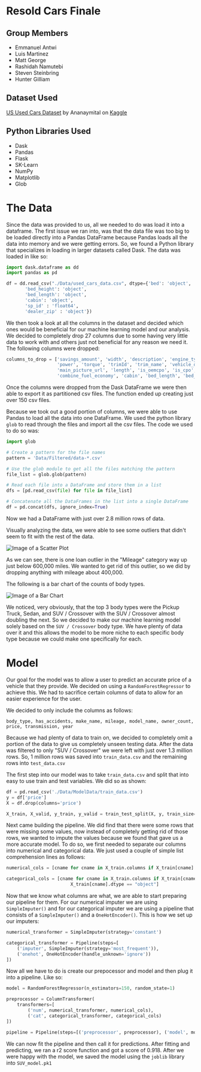 # Resold Cars Finale

## Group Members
- Emmanuel Antwi
- Luis Martinez
- Matt George
- Rashidah Namutebi
- Steven Steinbring
- Hunter Gilliam


## Dataset Used
[US Used Cars Dataset](https://www.kaggle.com/datasets/ananaymital/us-used-cars-dataset) by Ananaymital on [Kaggle](kaggle.com)

## Python Libraries Used
- Dask
- Pandas
- Flask
- SK-Learn
- NumPy
- Matplotlib
- Glob

# The Data
Since the data was provided to us, all we needed to do was load it into a dataframe. The first issue we ran into, was that the data file was
too big to be loaded directly into a Pandas DataFrame because Pandas loads all the data into memory and we were getting errors. So, we found
a Python library that specializes in loading in larger datasets called Dask. The data was loaded in like so:

```python
import dask.dataframe as dd
import pandas as pd

df = dd.read_csv("./Data/used_cars_data.csv", dtype={'bed': 'object',
       'bed_height': 'object',
       'bed_length': 'object',
       'cabin': 'object',
       'sp_id' : 'float64',
       'dealer_zip' : 'object'})
```

We then took a look at all the columns in the dataset and decided which ones would be beneficial for our machine learning model and our
analysis. We decided to completely drop 27 columns due to some having very little data to work with and others just not beneficial for any
reason we need it. The following columns were dropped:

```python
columns_to_drop = ['savings_amount', 'width', 'description', 'engine_type', 'sp_id', 'listing_id',
                   'power', 'torque', 'trimId', 'trim_name', 'vehicle_damage_category', 'major_options', 
                   'main_picture_url', 'length', 'is_oemcpo', 'is_cpo', 'is_certified', 'height', 'front_legroom', 'fleet', 
                   'combine_fuel_economy', 'cabin', 'bed_length', 'bed_height', 'bed', 'back_legroom', 'wheelbase']
```

Once the columns were dropped from the Dask DataFrame we were then able to export it as partitioned csv files. The function ended up creating
just over 150 csv files.

Because we took out a good portion of columns, we were able to use Pandas to load all the data into one DataFrame. We used the python library
```glob``` to read through the files and import all the csv files. The code we used to do so was:

```python
import glob

# Create a pattern for the file names
pattern = 'Data/Filtered/data-*.csv'

# Use the glob module to get all the files matching the pattern
file_list = glob.glob(pattern)

# Read each file into a DataFrame and store them in a list
dfs = [pd.read_csv(file) for file in file_list]

# Concatenate all the DataFrames in the list into a single DataFrame
df = pd.concat(dfs, ignore_index=True)
```

Now we had a DataFrame with just over 2.8 million rows of data.

Visually analyzing the data, we were able to see some outliers that didn't seem to fit with the rest of the data.

![Image of a Scatter Plot](images/ScatterPlot.png)

As we can see, there is one loan outlier in the "Mileage" category way up just below 600,000 miles. We wanted to get rid of this outlier,
so we did by dropping anything with mileage about 400,000.

The following is a bar chart of the counts of body types.

![Image of a Bar Chart](images/BarChart.png)

We noticed, very obviously, that the top 3 body types were the Pickup Truck, Sedan, and SUV / Crossover with the SUV / Crossover almost doubling
the next. So we decided to make our machine learning model solely based on the ```SUV / Crossover``` body type. We have plenty of data over it
and this allows the model to be more niche to each specific body type because we could make one specifically for each.

# Model
Our goal for the model was to allow a user to predict an accurate price of a vehicle that they provide. We decided on using a ```RandomForestRegressor```
to achieve this. We had to sacrifice certain columns of data to allow for an easier experience for the user. 

We decided to only include the columns as follows:

```
body_type, has_accidents, make_name, mileage, model_name, owner_count, price, transmission, year
```

Because we had plenty of data to train on, we decided to completely omit a portion of the data to give us completely unseen testing data.
After the data was filtered to only "SUV / Crossover" we were left with just over 1.3 million rows. So, 1 million rows was saved into ```train_data.csv```
and the remaining rows into ```test_data.csv```

The first step into our model was to take ```train_data.csv``` and split that into easy to use train and test variables. We did so as shown:

```python
df = pd.read_csv('./Data/ModelData/train_data.csv')
y = df['price']
X = df.drop(columns='price')

X_train, X_valid, y_train, y_valid = train_test_split(X, y, train_size=0.8, test_size=0.2)
```

Next came building the pipeline. We did find that there were some rows that were missing some values, now instead of completely getting rid of those
rows, we wanted to impute the values because we found that gave us a more accurate model. To do so, we first needed to separate our columns into
numerical and categorical data. We just used a couple of simple list comprehension lines as follows:

```python
numerical_cols = [cname for cname in X_train.columns if X_train[cname].dtype in ['int64', 'float64']]

categorical_cols = [cname for cname in X_train.columns if X_train[cname].nunique() < 10 and 
                        X_train[cname].dtype == "object"]
```

Now that we know what columns are what, we are able to start preparing our pipeline for them. For our numerical imputer we are using ```SimpleImputer()```
and for our categorical imputer we are using a pipeline that consists of a ```SimpleImputer()``` and a ```OneHotEncoder()```. This is how we set
up our imputers:

```python
numerical_transformer = SimpleImputer(strategy='constant')

categorical_transformer = Pipeline(steps=[
    ('imputer', SimpleImputer(strategy='most_frequent')),
    ('onehot', OneHotEncoder(handle_unknown='ignore'))
])
```

Now all we have to do is create our prepocessor and model and then plug it into a pipeline. Like so:

```python
model = RandomForestRegressor(n_estimators=150, random_state=1)

preprocessor = ColumnTransformer(
    transformers=[
        ('num', numerical_transformer, numerical_cols),
        ('cat', categorical_transformer, categorical_cols)
])

pipeline = Pipeline(steps=[('preprocessor', preprocessor), ('model', model)])
```

We can now fit the pipeline and then call it for predictions. After fitting and predicting, we ran a r2 score function and got a score
of 0.918. After we were happy with the model, we saved the model using the ```joblib``` library into ```SUV_model.pk1```